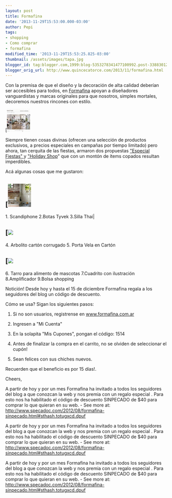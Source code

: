 ```yaml
---
layout: post
title: Formafina
date: '2013-11-29T15:53:00.000-03:00'
author: Pepi
tags:
- shopping
- Como comprar
- formafina
modified_time: '2013-11-29T15:53:25.825-03:00'
thumbnail: /assets/images/tapa.jpg
blogger_id: tag:blogger.com,1999:blog-5353278341477100992.post-3388301298648133671
blogger_orig_url: http://www.quincecatorce.com/2013/11/formafina.html
---
```


Con la premisa de que el diseño y la decoración de alta calidad deberían ser accesibles para todos, en [Formafina](http://goo.gl/LEFgXp) apoyan a diseñadores vanguardistas y marcas originales para que nosotros, simples mortales, decoremos nuestros rincones con estilo.  
  


[![](/assets/images/tapa.jpg)

  
Siempre tienen cosas divinas (ofrecen una selección de productos exclusivos, a precios especiales en campañas por tiempo limitado) pero ahora, tan cerquita de las fiestas, armaron dos propuestas ["Especial Fiestas" ](https://www.formafina.com.ar/campaign/especial-regalos-795)y ["Holiday Shop](https://www.formafina.com.ar/campaign/especial-fiestas)" que con un montón de ítems copados resultan imperdibles.  
  
 Acá algunas cosas que me gustaron:  
  
[![](/assets/images/collage1.jpg)  
---  
1\. Scandiphone  2.Botas Tyvek  3.Silla Thai|    
  
[![](/assets/images/collage2.jpg)  
---  
4\. Arbolito cartón corrugado   5\. Porta Vela en Cartón  
    
[![](/assets/images/collage3.jpg)  
---  
6\. Tarro para alimento de mascotas 7.Cuadrito con ilustración  8.Amplificador 9.Bolsa shopping   
  
  


Notición! Desde hoy y hasta el 15 de diciembre Formafina regala a los seguidores del blog un código de descuento. 

  


Cómo se usa? Sigan los siguientes pasos:

  


1) Si no son usuarios, registrense en www.formafina.com.ar

2) Ingresen a "Mi Cuenta"

3) En la solapita "Mis Cupones", pongan el código: 1514

4) Antes de finalizar la compra en el carrito, no se olviden de seleccionar el cupón!

5)  Sean felices con sus chiches nuevos.

  


Recuerden que el beneficio es por 15 días!.

Cheers,

  


  


  


  
  
  
  


A partir de hoy y por un mes Formafina ha invitado a todos los seguidores del blog a que conozcan la web y nos premia con un regalo especial . Para esto nos ha habilitado el código de descuento SINPECADO de $40 para comprar lo que quieran en su web.  \- See more at: http://www.specadoc.com/2012/08/formafina-sinpecado.html#sthash.totugxcd.dpuf

A partir de hoy y por un mes Formafina ha invitado a todos los seguidores del blog a que conozcan la web y nos premia con un regalo especial . Para esto nos ha habilitado el código de descuento SINPECADO de $40 para comprar lo que quieran en su web.  \- See more at: http://www.specadoc.com/2012/08/formafina-sinpecado.html#sthash.totugxcd.dpuf

A partir de hoy y por un mes Formafina ha invitado a todos los seguidores del blog a que conozcan la web y nos premia con un regalo especial . Para esto nos ha habilitado el código de descuento SINPECADO de $40 para comprar lo que quieran en su web.  \- See more at: http://www.specadoc.com/2012/08/formafina-sinpecado.html#sthash.totugxcd.dpuf
